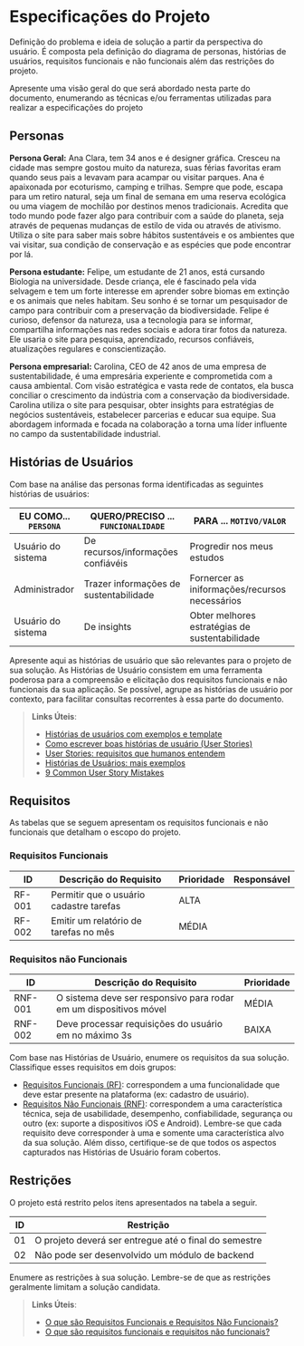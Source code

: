 # Especificações do Projeto

Definição do problema e ideia de solução a partir da perspectiva do usuário. É composta pela definição do  diagrama de personas, histórias de usuários, requisitos funcionais e não funcionais além das restrições do projeto.

Apresente uma visão geral do que será abordado nesta parte do documento, enumerando as técnicas e/ou ferramentas utilizadas para realizar a especificações do projeto

## Personas

**Persona Geral:** 
Ana Clara, tem 34 anos e é designer gráfica. Cresceu na cidade mas sempre gostou muito da natureza, suas férias favoritas eram quando seus pais a levavam para acampar ou visitar parques. Ana é apaixonada por ecoturismo, camping e trilhas. Sempre que pode, escapa para um retiro natural, seja um final de semana em uma reserva ecológica ou uma viagem de mochilão por destinos menos tradicionais. Acredita que todo mundo pode fazer algo para contribuir com a saúde do planeta, seja através de pequenas mudanças de estilo de vida ou através de ativismo. Utiliza o site para saber mais sobre hábitos sustentáveis e os ambientes que vai visitar, sua condição de conservação e as espécies que pode encontrar por lá.

**Persona estudante:**
Felipe, um estudante de 21 anos, está cursando Biologia na universidade. Desde criança, ele é fascinado pela vida selvagem e tem um forte interesse em aprender sobre biomas em extinção e os animais que neles habitam. Seu sonho é se tornar um pesquisador de campo para contribuir com a preservação da biodiversidade. Felipe é curioso, defensor da natureza, usa a tecnologia para se informar, compartilha informações nas redes sociais e adora tirar fotos da natureza. Ele usaria o site para pesquisa, aprendizado, recursos confiáveis, atualizações regulares e conscientização. 

**Persona empresarial:**
Carolina, CEO de 42 anos de uma empresa de sustentabilidade, é uma empresária experiente e comprometida com a causa ambiental. Com visão estratégica e vasta rede de contatos, ela busca conciliar o crescimento da indústria com a conservação da biodiversidade. Carolina utiliza o site para pesquisar, obter insights para estratégias de negócios sustentáveis, estabelecer parcerias e educar sua equipe. Sua abordagem informada e focada na colaboração a torna uma líder influente no campo da sustentabilidade industrial.

## Histórias de Usuários

Com base na análise das personas forma identificadas as seguintes histórias de usuários:

|EU COMO... `PERSONA`| QUERO/PRECISO ... `FUNCIONALIDADE`     |PARA ... `MOTIVO/VALOR`                         |
|--------------------|----------------------------------------|------------------------------------------------|
|Usuário do sistema  | De recursos/informações confiávéis     | Progredir nos meus estudos                     |
|Administrador       | Trazer informações de sustentabilidade | Fornercer as iniformações/recursos necessários |
|Usuário do sistema  | De insights                            | Obter melhores estratégias de sustentabilidade |

Apresente aqui as histórias de usuário que são relevantes para o projeto de sua solução. As Histórias de Usuário consistem em uma ferramenta poderosa para a compreensão e elicitação dos requisitos funcionais e não funcionais da sua aplicação. Se possível, agrupe as histórias de usuário por contexto, para facilitar consultas recorrentes à essa parte do documento.

> **Links Úteis**:
> - [Histórias de usuários com exemplos e template](https://www.atlassian.com/br/agile/project-management/user-stories)
> - [Como escrever boas histórias de usuário (User Stories)](https://medium.com/vertice/como-escrever-boas-users-stories-hist%C3%B3rias-de-usu%C3%A1rios-b29c75043fac)
> - [User Stories: requisitos que humanos entendem](https://www.luiztools.com.br/post/user-stories-descricao-de-requisitos-que-humanos-entendem/)
> - [Histórias de Usuários: mais exemplos](https://www.reqview.com/doc/user-stories-example.html)
> - [9 Common User Story Mistakes](https://airfocus.com/blog/user-story-mistakes/)

## Requisitos

As tabelas que se seguem apresentam os requisitos funcionais e não funcionais que detalham o escopo do projeto.

### Requisitos Funcionais

|ID    | Descrição do Requisito  | Prioridade | Responsável |
|------|-----------------------------------------|----| ----|
|RF-001| Permitir que o usuário cadastre tarefas | ALTA |  |
|RF-002| Emitir um relatório de tarefas no mês   | MÉDIA | |


### Requisitos não Funcionais

|ID     | Descrição do Requisito  |Prioridade |
|-------|-------------------------|----|
|RNF-001| O sistema deve ser responsivo para rodar em um dispositivos móvel | MÉDIA | 
|RNF-002| Deve processar requisições do usuário em no máximo 3s |  BAIXA | 

Com base nas Histórias de Usuário, enumere os requisitos da sua solução. Classifique esses requisitos em dois grupos:

- [Requisitos Funcionais
 (RF)](https://pt.wikipedia.org/wiki/Requisito_funcional):
 correspondem a uma funcionalidade que deve estar presente na
  plataforma (ex: cadastro de usuário).
- [Requisitos Não Funcionais
  (RNF)](https://pt.wikipedia.org/wiki/Requisito_n%C3%A3o_funcional):
  correspondem a uma característica técnica, seja de usabilidade,
  desempenho, confiabilidade, segurança ou outro (ex: suporte a
  dispositivos iOS e Android).
Lembre-se que cada requisito deve corresponder à uma e somente uma
característica alvo da sua solução. Além disso, certifique-se de que
todos os aspectos capturados nas Histórias de Usuário foram cobertos.

## Restrições

O projeto está restrito pelos itens apresentados na tabela a seguir.

|ID| Restrição                                             |
|--|-------------------------------------------------------|
|01| O projeto deverá ser entregue até o final do semestre |
|02| Não pode ser desenvolvido um módulo de backend        |


Enumere as restrições à sua solução. Lembre-se de que as restrições geralmente limitam a solução candidata.

> **Links Úteis**:
> - [O que são Requisitos Funcionais e Requisitos Não Funcionais?](https://codificar.com.br/requisitos-funcionais-nao-funcionais/)
> - [O que são requisitos funcionais e requisitos não funcionais?](https://analisederequisitos.com.br/requisitos-funcionais-e-requisitos-nao-funcionais-o-que-sao/)
